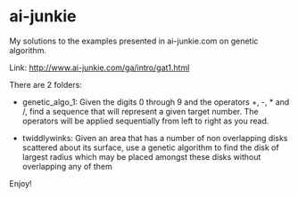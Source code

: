 # ai-junkie
My solutions to the examples presented in ai-junkie.com on genetic algorithm.

Link: http://www.ai-junkie.com/ga/intro/gat1.html

There are 2 folders: 

- genetic_algo_1: Given the digits 0 through 9 and the operators +, -, * and /,  find a sequence that will represent a given target number. The operators will be applied sequentially from left to right as you read.

- twiddlywinks: Given an area that has a number of non overlapping disks scattered about its surface, use a genetic algorithm to find the disk of largest radius which may be placed amongst these disks without overlapping any of them

Enjoy!


